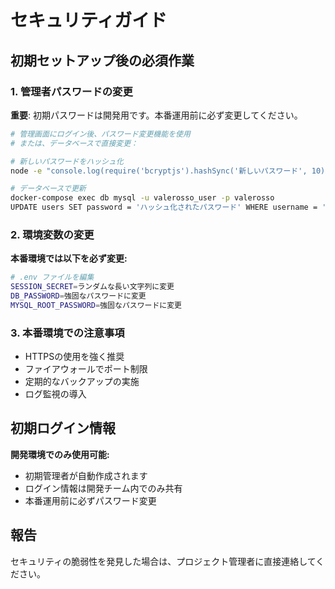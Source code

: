 # セキュリティガイド

## 初期セットアップ後の必須作業

### 1. 管理者パスワードの変更

**重要**: 初期パスワードは開発用です。本番運用前に必ず変更してください。

```bash
# 管理画面にログイン後、パスワード変更機能を使用
# または、データベースで直接変更：

# 新しいパスワードをハッシュ化
node -e "console.log(require('bcryptjs').hashSync('新しいパスワード', 10))"

# データベースで更新
docker-compose exec db mysql -u valerosso_user -p valerosso
UPDATE users SET password = 'ハッシュ化されたパスワード' WHERE username = 'admin';
```

### 2. 環境変数の変更

**本番環境では以下を必ず変更:**

```bash
# .env ファイルを編集
SESSION_SECRET=ランダムな長い文字列に変更
DB_PASSWORD=強固なパスワードに変更
MYSQL_ROOT_PASSWORD=強固なパスワードに変更
```

### 3. 本番環境での注意事項

- HTTPSの使用を強く推奨
- ファイアウォールでポート制限
- 定期的なバックアップの実施
- ログ監視の導入

## 初期ログイン情報

**開発環境でのみ使用可能:**
- 初期管理者が自動作成されます
- ログイン情報は開発チーム内でのみ共有
- 本番運用前に必ずパスワード変更

## 報告

セキュリティの脆弱性を発見した場合は、プロジェクト管理者に直接連絡してください。